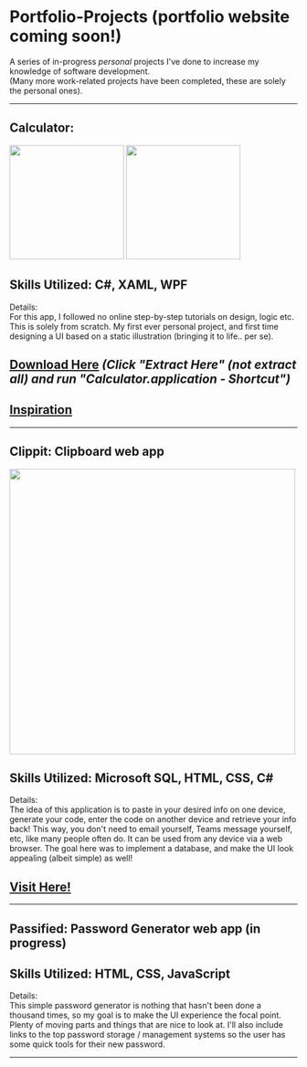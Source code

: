 # Portfolio-Projects (portfolio website coming soon!)
A series of in-progress _personal_ projects I've done to increase my knowledge of software development.  
(Many more work-related projects have been completed, these are solely the personal ones).   
<hr>

## **Calculator**: 
<!DOCTYPE html>
<html lang="en">
  <body>
    <div class="row">
<img src="https://user-images.githubusercontent.com/101738608/197716595-29a3c9fe-ef55-44b0-b27d-e248e2e3325e.png" width="200">
<img src="https://user-images.githubusercontent.com/101738608/197716633-2f36c5f1-4e3f-4595-8715-f136086fa306.png" width="200">
  </div>
  </body>
</html>

## **Skills Utilized: C#, XAML, WPF**  
Details:  
For this app, I followed no online step-by-step tutorials on design, logic etc. This is solely from scratch. My first ever personal project, and first time designing a UI based on a static illustration (bringing it to life.. per se).    
## **[Download Here](https://github.com/sddiaz/Portfolio-Projects/files/9586536/Portfolio_Calculator.zip)** *(Click "Extract Here" (not extract all) and run "Calculator.application - Shortcut")*   
## **[Inspiration](https://dribbble.com/shots/14709020-Calculator)**

<hr>

## **Clippit**: Clipboard web app  

<img src="https://user-images.githubusercontent.com/101738608/197719421-a2647341-fe8b-4753-b377-5989eec35c6c.png" width="500">


## **Skills Utilized: Microsoft SQL, HTML, CSS, C#**  
Details:   
The idea of this application is to paste in your desired info on one device, generate your code, enter the code on another device and retrieve your info back! This way, you don't need to email yourself, Teams message yourself, etc, like many people often do. It can be used from any device via a web browser. The goal here was to implement a database, and make the UI look appealing (albeit simple) as well!   
## **[Visit Here!](http://clippit.somee.com/)**  
<hr>

## **Passified: Password Generator web app (in progress)**  
## **Skills Utilized: HTML, CSS, JavaScript**  
Details:  
This simple password generator is nothing that hasn't been done a thousand times, so my goal is to make the UI experience the focal point. Plenty of moving parts and things that are nice to look at. I'll also include links to the top password storage / management systems so the user has some quick tools for their new password.   
<hr>


